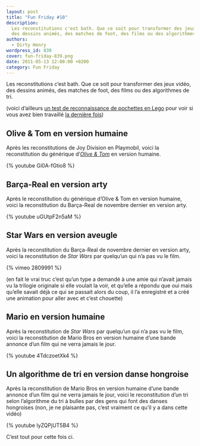 ```yaml
---
layout: post
title: "Fun Friday #10"
description:
  Les reconstitutions c'est bath. Que ce soit pour transformer des jeux vidéo,
  des dessins animés, des matches de foot, des films ou des algorithmes de tri.
authors:
  - Dirty Henry
wordpress_id: 839
cover: fun-friday-839.png
date: 2011-05-13 12:00:00 +0200
category: Fun Friday
---
```


Les reconstitutions c’est bath. Que ce soit pour transformer des jeux vidéo, des
dessins animés, des matches de foot, des films ou des algorithmes de tri.

(voici d’ailleurs [un test de reconnaissance de pochettes en Lego][1] pour voir
si vous avez bien travaillé [la dernière fois][i801])

## Olive & Tom en version humaine

Après les reconstitutions de Joy Division en Playmobil, voici la reconstitution
du générique d’[_Olive & Tom_][2] en version humaine.

{% youtube Gi0A-fGtio8 %}

## Barça-Real en version arty

Après le reconstitution du générique d’Olive & Tom en version humaine, voici la
reconstitution du Barça-Real de novembre dernier en version arty.

{% youtube uGUtpF2n5aM %}

## Star Wars en version aveugle

Après la reconstitution du Barça-Real de novembre dernier en version arty, voici
la reconstitution de _Star Wars_ par quelqu’un qui n’a pas vu le film.

{% vimeo 2809991 %}

(en fait le vrai truc c’est qu’un type a demandé à une amie qui n’avait jamais
vu la trilogie originale si elle voulait la voir, et qu’elle a répondu que oui
mais qu’elle savait déjà ce qui se passait alors du coup, il l’a enregistré et a
créé une animation pour aller avec et c’est chouette)

## Mario en version humaine

Après la reconstitution de _Star Wars_ par quelqu’un qui n’a pas vu le film,
voici la reconstitution de Mario Bros en version humaine d’une bande annonce
d’un film qui ne verra jamais le jour.

{% youtube 4TdczoetXk4 %}

## Un algorithme de tri en version danse hongroise

Après la reconstitution de Mario Bros en version humaine d’une bande annonce
d’un film qui ne verra jamais le jour, voici le reconstitution d’un tri selon
l’algorithme du tri à bulles par des gens qui font des danses hongroises (non,
je ne plaisante pas, c’est vraiment ce qu’il y a dans cette vidéo)

{% youtube lyZQPjUT5B4 %}

C’est tout pour cette fois ci.

[i801]: https://www.deadrooster.org/fun-friday-09/
[1]:
  https://www.telegraph.co.uk/culture/culturepicturegalleries/8296237/Lego-album-covers-quiz.html?image=25
[2]: https://www.themoviedb.org/tv/25707-captain-tsubasa
